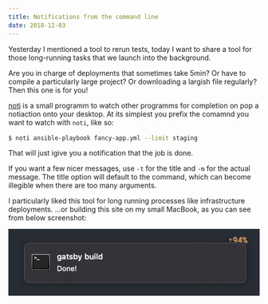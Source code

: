 ```yaml
---
title: Notifications from the command line
date: 2018-12-03
---
```


Yesterday I mentioned a tool to rerun tests, today I want to share a tool for those long-running tasks that we launch into the background.

Are you in charge of deployments that sometimes take 5min? Or have to compile a particularly large project? Or downloading a largish file regularly?
Then this one is for you!

[noti](https://github.com/variadico/noti) is a small programm to watch other programms for completion on pop a notiaction onto your desktop.
At its simplest you prefix the comamnd you want to watch with `noti`, like so:

```bash
$ noti ansible-playbook fancy-app.yml --limit staging
```

That will just igive you a notification that the job is done.

If you want a few nicer messages, use `-t` for the title and `-m` for the actual message.
The title option will default to the command, which can become illegible when there are too many arguments.

I particularly liked this tool for long running processes like infrastructure deployments.
...or building this site on my small MacBook, as you can see from below screenshot:

![Screenshot of Noti](./noti.png 'Noti telling me about the finished build of my blog')
